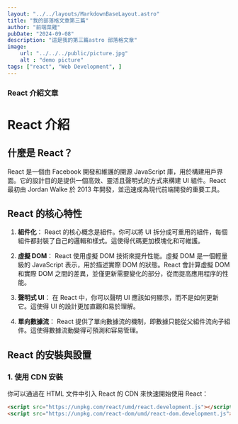 ```yaml
---
layout: "../../layouts/MarkdownBaseLayout.astro"
title: "我的部落格文章第三篇"
author: "前端菜雞"
pubDate: "2024-09-08"
description: "這是我的第三篇astro 部落格文章"
image: 
    url: "../../../public/picture.jpg"
    alt : "demo picture"
tags: ["react", "Web Development", ]
---
```


### React 介紹文章

# React 介紹

## 什麼是 React？

React 是一個由 Facebook 開發和維護的開源 JavaScript 庫，用於構建用戶界面。它的設計目的是提供一個高效、靈活且聲明式的方式來構建 UI 組件。React 最初由 Jordan Walke 於 2013 年開發，並迅速成為現代前端開發的重要工具。

## React 的核心特性

1. **組件化**：
   React 的核心概念是組件。你可以將 UI 拆分成可重用的組件，每個組件都封裝了自己的邏輯和樣式。這使得代碼更加模塊化和可維護。

2. **虛擬 DOM**：
   React 使用虛擬 DOM 技術來提升性能。虛擬 DOM 是一個輕量級的 JavaScript 表示，用於描述實際 DOM 的狀態。React 會計算虛擬 DOM 和實際 DOM 之間的差異，並僅更新需要變化的部分，從而提高應用程序的性能。

3. **聲明式 UI**：
   在 React 中，你可以聲明 UI 應該如何顯示，而不是如何更新它。這使得 UI 的設計更加直觀和易於理解。

4. **單向數據流**：
   React 提供了單向數據流的機制，即數據只能從父組件流向子組件。這使得數據流動變得可預測和容易管理。

## React 的安裝與設置

### 1. 使用 CDN 安裝

你可以通過在 HTML 文件中引入 React 的 CDN 來快速開始使用 React：

```html
<script src="https://unpkg.com/react/umd/react.development.js"></script>
<script src="https://unpkg.com/react-dom/umd/react-dom.development.js"></script>
```


